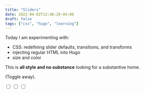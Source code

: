 ```yaml
---
title: "Sliders"
date: 2022-04-02T13:46:29-04:00
draft: false
tags: ["css", "hugo", "learning"]
---
```


Today I am experimenting with:

- CSS: redefining slider defaults, transitions, and transforms
- injecting regular HTML into Hugo
- size and color

This is **all style and no substance** looking for a substantive home.

(Toggle away).


<div class="flex">
  <label class="switch">
    <input type="checkbox">
    <span class="slider purple"></span>
  </label>
  <label class="switch">
    <input type="checkbox">
    <span class="slider green"></span>
  </label>
  <label class="switch">
    <input type="checkbox">
    <span class="slider pink"></span>
  </label>
</div>
